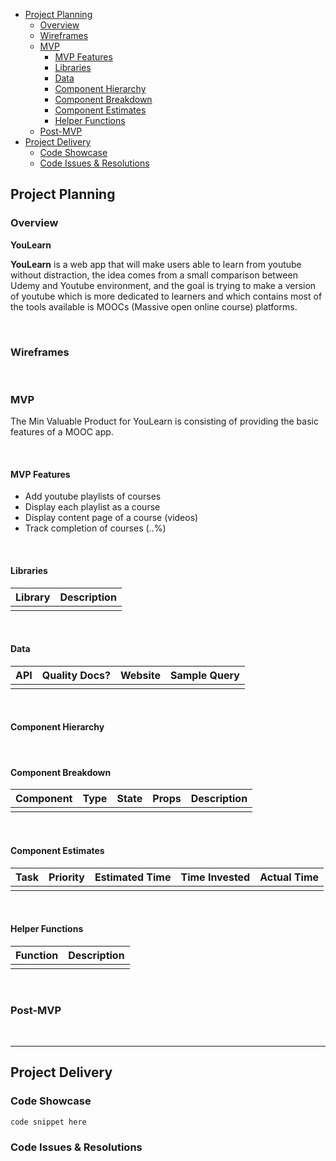 - [Project Planning](#project-planning)
  - [Overview](#overview)
  - [Wireframes](#wireframes)
  - [MVP](#mvp)
    - [MVP Features](#mvp-features)
    - [Libraries](#libraries)
    - [Data](#data)
    - [Component Hierarchy](#component-hierarchy)
    - [Component Breakdown](#component-breakdown)
    - [Component Estimates](#component-estimates)
    - [Helper Functions](#helper-functions)
  - [Post-MVP](#post-mvp)
- [Project Delivery](#project-delivery)
  - [Code Showcase](#code-showcase)
  - [Code Issues & Resolutions](#code-issues--resolutions)

## Project Planning

### Overview

**YouLearn**

**YouLearn** is a web app that will make users able to learn from youtube without distraction, the idea comes from a small comparison between Udemy and Youtube environment, and the goal is trying to make a version of youtube which is more dedicated to learners and which contains most of the tools available is MOOCs (Massive open online course) platforms.

<br>

### Wireframes


<br>

### MVP

The Min Valuable Product for YouLearn is consisting of providing the basic features of a MOOC app.

<br>

#### MVP Features

- Add youtube playlists of courses
- Display each playlist as a course
- Display content page of a course (videos)
- Track completion of courses (..%)

<br>

#### Libraries

| Library | Description |
| :-----: | :---------- |
|         |             |

<br>

#### Data

|  API  | Quality Docs? | Website | Sample Query |
| :---: | :-----------: | :------ | :----------- |
|       |               |         |              |

<br>

#### Component Hierarchy



<br>

#### Component Breakdown

| Component | Type  | State | Props | Description |
| :-------: | :---: | :---: | :---: | :---------- |
|           |       |       |       |             |


<br>

#### Component Estimates

| Task | Priority | Estimated Time | Time Invested | Actual Time |
| ---- | :------: | :------------: | :-----------: | :---------: |
|      |          |                |               |             |

<br>

#### Helper Functions

| Function | Description |
| :------: | :---------- |
|          |             |

<br>

### Post-MVP


<br>

---

## Project Delivery

### Code Showcase

```
code snippet here

```

### Code Issues & Resolutions
